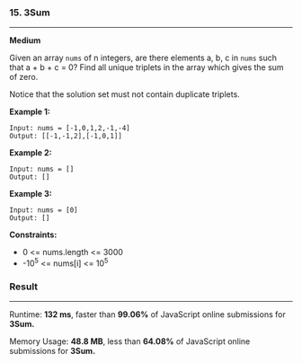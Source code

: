 ### 15. 3Sum

---

**Medium**

Given an array `nums` of n integers, are there elements a, b, c in `nums` such that a + b + c = 0? Find all unique triplets in the array which gives the sum of zero.

Notice that the solution set must not contain duplicate triplets.

**Example 1:**

```
Input: nums = [-1,0,1,2,-1,-4]
Output: [[-1,-1,2],[-1,0,1]]
```

**Example 2:**

```
Input: nums = []
Output: []
```

**Example 3:**

```
Input: nums = [0]
Output: []
```

**Constraints:**

- 0 <= nums.length <= 3000
- -10<sup>5</sup> <= nums[i] <= 10<sup>5</sup>

### Result

---

Runtime: **132 ms**, faster than **99.06%** of JavaScript online submissions for **3Sum.**

Memory Usage: **48.8 MB**, less than **64.08%** of JavaScript online submissions for **3Sum.**
